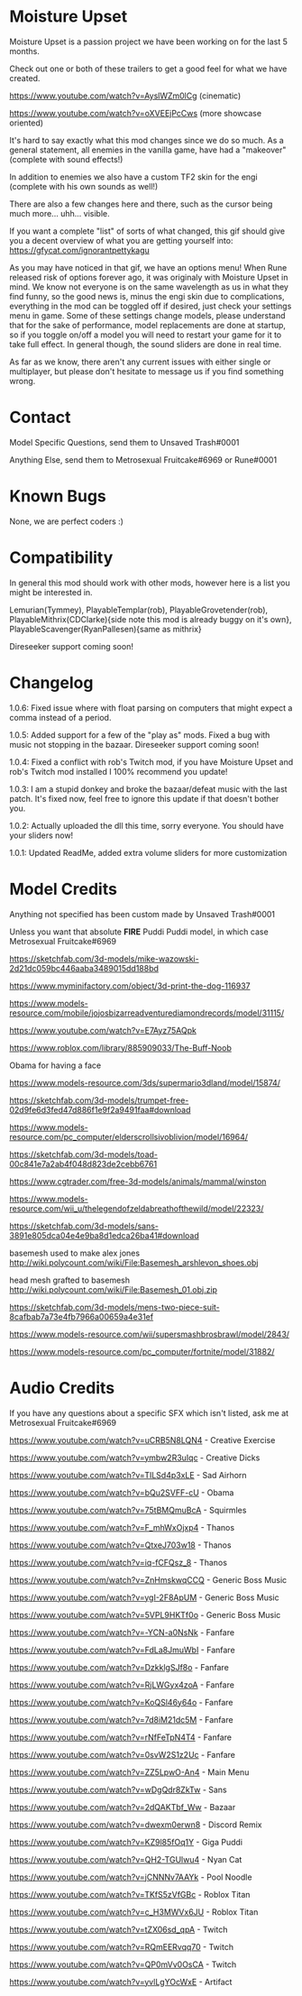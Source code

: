 # Moisture Upset
 Moisture Upset is a passion project we have been working on for the last 5 months.
 
 Check out one or both of these trailers to get a good feel for what we have created.
 
 https://www.youtube.com/watch?v=AyslWZm0lCg (cinematic)
 
 https://www.youtube.com/watch?v=oXVEEjPcCws (more showcase oriented)
 
 
 
It's hard to say exactly what this mod changes since we do so much. As a general statement, all enemies in the vanilla game, have had a "makeover" (complete with sound effects!)

In addition to enemies we also have a custom TF2 skin for the engi (complete with his own sounds as well!)

There are also a few changes here and there, such as the cursor being much more... uhh... visible.

If you want a complete "list" of sorts of what changed, this gif should give you a decent overview of what you are getting yourself into: https://gfycat.com/ignorantpettykagu

As you may have noticed in that gif, we have an options menu! When Rune released risk of options forever ago, it was originaly with Moisture Upset in mind. We know not everyone is on the same wavelength as us in what they find funny, so the good news is, minus the engi skin due to complications, everything in the mod can be toggled off if desired, just check your settings menu in game. Some of these settings change models, please understand that for the sake of performance, model replacements are done at startup, so if you toggle on/off a model you will need to restart your game for it to take full effect. In general though, the sound sliders are done in real time.

As far as we know, there aren't any current issues with either single or multiplayer, but please don't hesitate to message us if you find something wrong.
 
# Contact
Model Specific Questions, send them to Unsaved Trash#0001

Anything Else, send them to Metrosexual Fruitcake#6969 or Rune#0001

# Known Bugs

None, we are perfect coders :)

# Compatibility

In general this mod should work with other mods, however here is a list you might be interested in.

Lemurian(Tymmey), PlayableTemplar(rob), PlayableGrovetender(rob), PlayableMithrix(CDClarke){side note this mod is already buggy on it's own}, PlayableScavenger(RyanPallesen){same as mithrix}

Direseeker support coming soon!

# Changelog

 1.0.6: Fixed issue where with float parsing on computers that might expect a comma instead of a period.

 1.0.5: Added support for a few of the "play as" mods. Fixed a bug with music not stopping in the bazaar. Direseeker support coming soon!

 1.0.4: Fixed a conflict with rob's Twitch mod, if you have Moisture Upset and rob's Twitch mod installed I 100% recommend you update!
 
 1.0.3: I am a stupid donkey and broke the bazaar/defeat music with the last patch. It's fixed now, feel free to ignore this update if that doesn't bother you.
 
 1.0.2: Actually uploaded the dll this time, sorry everyone. You should have your sliders now!
 
 1.0.1: Updated ReadMe, added extra volume sliders for more customization
 
# Model Credits
Anything not specified has been custom made by Unsaved Trash#0001

Unless you want that absolute **FIRE** Puddi Puddi model, in which case Metrosexual Fruitcake#6969

https://sketchfab.com/3d-models/mike-wazowski-2d21dc059bc446aaba3489015dd188bd

https://www.myminifactory.com/object/3d-print-the-dog-116937

https://www.models-resource.com/mobile/jojosbizarreadventurediamondrecords/model/31115/

https://www.youtube.com/watch?v=E7Ayz75AQpk

https://www.roblox.com/library/885909033/The-Buff-Noob

Obama for having a face

https://www.models-resource.com/3ds/supermario3dland/model/15874/

https://sketchfab.com/3d-models/trumpet-free-02d9fe6d3fed47d886f1e9f2a9491faa#download

https://www.models-resource.com/pc_computer/elderscrollsivoblivion/model/16964/

https://sketchfab.com/3d-models/toad-00c841e7a2ab4f048d823de2cebb6761

https://www.cgtrader.com/free-3d-models/animals/mammal/winston

https://www.models-resource.com/wii_u/thelegendofzeldabreathofthewild/model/22323/

https://sketchfab.com/3d-models/sans-3891e805dca04e4e9ba8d1edca26ba41#download

basemesh used to make alex jones http://wiki.polycount.com/wiki/File:Basemesh_arshlevon_shoes.obj

head mesh grafted to basemesh http://wiki.polycount.com/wiki/File:Basemesh_01.obj.zip

https://sketchfab.com/3d-models/mens-two-piece-suit-8cafbab7a73e4fb7966a00659a4e31ef

https://www.models-resource.com/wii/supersmashbrosbrawl/model/2843/

https://www.models-resource.com/pc_computer/fortnite/model/31882/

# Audio Credits
If you have any questions about a specific SFX which isn't listed, ask me at Metrosexual Fruitcake#6969

https://www.youtube.com/watch?v=uCRB5N8LQN4 - Creative Exercise

https://www.youtube.com/watch?v=ymbw2R3uIqc - Creative Dicks

https://www.youtube.com/watch?v=TILSd4p3xLE - Sad Airhorn

https://www.youtube.com/watch?v=bQu2SVFF-cU - Obama

https://www.youtube.com/watch?v=75tBMQmuBcA - Squirmles



https://www.youtube.com/watch?v=F_mhWxOjxp4 - Thanos

https://www.youtube.com/watch?v=QtxeJ703w18 - Thanos

https://www.youtube.com/watch?v=iq-fCFQsz_8 - Thanos



https://www.youtube.com/watch?v=ZnHmskwqCCQ - Generic Boss Music

https://www.youtube.com/watch?v=ygI-2F8ApUM - Generic Boss Music

https://www.youtube.com/watch?v=5VPL9HKTf0o - Generic Boss Music



https://www.youtube.com/watch?v=-YCN-a0NsNk - Fanfare

https://www.youtube.com/watch?v=FdLa8JmuWbI - Fanfare

https://www.youtube.com/watch?v=DzkklgSJf8o - Fanfare

https://www.youtube.com/watch?v=RjLWGyx4zoA - Fanfare

https://www.youtube.com/watch?v=KoQSl46y64o - Fanfare

https://www.youtube.com/watch?v=7d8iM21dc5M - Fanfare

https://www.youtube.com/watch?v=rNfFeTpN4T4 - Fanfare

https://www.youtube.com/watch?v=0svW2S1z2Uc - Fanfare



https://www.youtube.com/watch?v=ZZ5LpwO-An4 - Main Menu

https://www.youtube.com/watch?v=wDgQdr8ZkTw - Sans

https://www.youtube.com/watch?v=2dQAKTbf_Ww - Bazaar

https://www.youtube.com/watch?v=dwexm0erwn8 - Discord Remix

https://www.youtube.com/watch?v=KZ9l85fOq1Y - Giga Puddi

https://www.youtube.com/watch?v=QH2-TGUlwu4 - Nyan Cat

https://www.youtube.com/watch?v=jCNNNv7AAYk - Pool Noodle



https://www.youtube.com/watch?v=TKfS5zVfGBc - Roblox Titan

https://www.youtube.com/watch?v=c_H3MWVx6JU - Roblox Titan



https://www.youtube.com/watch?v=tZX06sd_qpA - Twitch

https://www.youtube.com/watch?v=RQmEERvqq70 - Twitch

https://www.youtube.com/watch?v=QP0mVv0OsCA - Twitch



https://www.youtube.com/watch?v=yvlLgYOcWxE - Artifact
